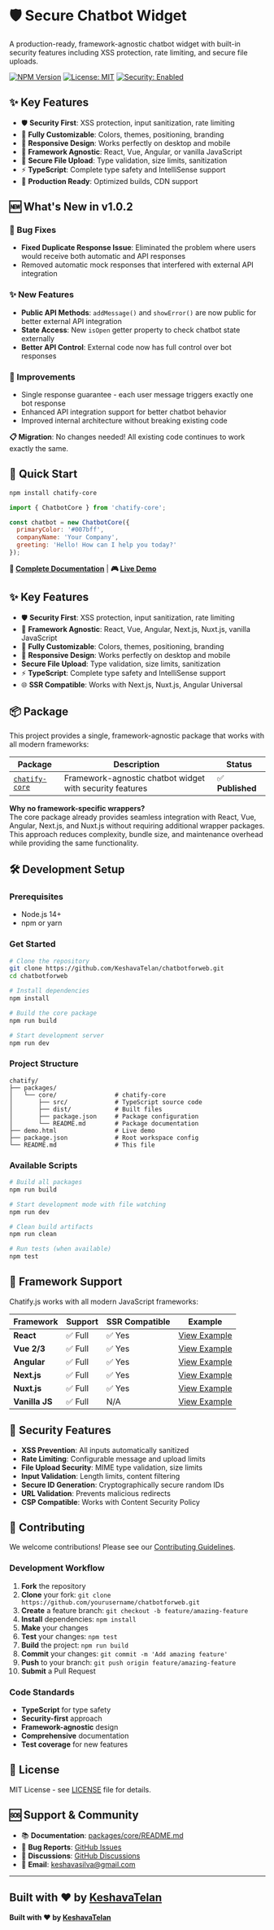 # 🛡️ Secure Chatbot Widget

A production-ready, framework-agnostic chatbot widget with built-in security features including XSS protection, rate limiting, and secure file uploads.

[![NPM Version](https://img.shields.io/npm/v/@your-org/chatbot-core)](https://www.npmjs.com/package/@your-org/chatbot-core)
[![License: MIT](https://img.shields.io/badge/License-MIT-yellow.svg)](https://opensource.org/licenses/MIT)
[![Security: Enabled](https://img.shields.io/badge/Security-Enabled-green.svg)](#security-features)

## ✨ Key Features

- 🛡️ **Security First**: XSS protection, input sanitization, rate limiting
- 🎨 **Fully Customizable**: Colors, themes, positioning, branding  
- 📱 **Responsive Design**: Works perfectly on desktop and mobile
- 🔧 **Framework Agnostic**: React, Vue, Angular, or vanilla JavaScript
- 📁 **Secure File Upload**: Type validation, size limits, sanitization
- ⚡ **TypeScript**: Complete type safety and IntelliSense support
- 🚀 **Production Ready**: Optimized builds, CDN support

## 🆕 What's New in v1.0.2

### 🐛 Bug Fixes
- **Fixed Duplicate Response Issue**: Eliminated the problem where users would receive both automatic and API responses
- Removed automatic mock responses that interfered with external API integration

### ✨ New Features  
- **Public API Methods**: `addMessage()` and `showError()` are now public for better external API integration
- **State Access**: New `isOpen` getter property to check chatbot state externally
- **Better API Control**: External code now has full control over bot responses

### 🔧 Improvements
- Single response guarantee - each user message triggers exactly one bot response
- Enhanced API integration support for better chatbot behavior
- Improved internal architecture without breaking existing code

**📋 Migration**: No changes needed! All existing code continues to work exactly the same.

## 🚀 Quick Start

```bash
npm install chatify-core
```

```javascript
import { ChatbotCore } from 'chatify-core';

const chatbot = new ChatbotCore({
  primaryColor: '#007bff',
  companyName: 'Your Company',
  greeting: 'Hello! How can I help you today?'
});
```

**📖 [Complete Documentation](packages/core/README.md)** | **🎮 [Live Demo](demo.html)**

## ✨ Key Features

- 🛡️ **Security First**: XSS protection, input sanitization, rate limiting
- 🔧 **Framework Agnostic**: React, Vue, Angular, Next.js, Nuxt.js, vanilla JavaScript
- 🎨 **Fully Customizable**: Colors, themes, positioning, branding
- 📱 **Responsive Design**: Works perfectly on desktop and mobile
-  **Secure File Upload**: Type validation, size limits, sanitization
- ⚡ **TypeScript**: Complete type safety and IntelliSense support
- 🌐 **SSR Compatible**: Works with Next.js, Nuxt.js, Angular Universal

## 📦 Package

This project provides a single, framework-agnostic package that works with all modern frameworks:

| Package | Description | Status |
|---------|-------------|---------|
| [`chatify-core`](packages/core) | Framework-agnostic chatbot widget with security features | ✅ **Published** |

**Why no framework-specific wrappers?**  
The core package already provides seamless integration with React, Vue, Angular, Next.js, and Nuxt.js without requiring additional wrapper packages. This approach reduces complexity, bundle size, and maintenance overhead while providing the same functionality.

## 🛠️ Development Setup

### Prerequisites
- Node.js 14+ 
- npm or yarn

### Get Started

```bash
# Clone the repository
git clone https://github.com/KeshavaTelan/chatbotforweb.git
cd chatbotforweb

# Install dependencies
npm install

# Build the core package
npm run build

# Start development server
npm run dev
```

### Project Structure

```
chatify/
├── packages/
│   └── core/                # chatify-core
│       ├── src/             # TypeScript source code
│       ├── dist/            # Built files
│       ├── package.json     # Package configuration
│       └── README.md        # Package documentation
├── demo.html                # Live demo
├── package.json             # Root workspace config
└── README.md                # This file
```

### Available Scripts

```bash
# Build all packages
npm run build

# Start development mode with file watching
npm run dev

# Clean build artifacts
npm run clean

# Run tests (when available)
npm test
```

## 🔧 Framework Support

Chatify.js works with all modern JavaScript frameworks:

| Framework | Support | SSR Compatible | Example |
|-----------|---------|----------------|---------|
| **React** | ✅ Full | ✅ Yes | [View Example](packages/core#react) |
| **Vue 2/3** | ✅ Full | ✅ Yes | [View Example](packages/core#vue) |
| **Angular** | ✅ Full | ✅ Yes | [View Example](packages/core#angular) |
| **Next.js** | ✅ Full | ✅ Yes | [View Example](packages/core#nextjs) |
| **Nuxt.js** | ✅ Full | ✅ Yes | [View Example](packages/core#nuxtjs) |
| **Vanilla JS** | ✅ Full | N/A | [View Example](packages/core#vanilla-javascript) |

## 🚨 Security Features

- **XSS Prevention**: All inputs automatically sanitized
- **Rate Limiting**: Configurable message and upload limits
- **File Upload Security**: MIME type validation, size limits
- **Input Validation**: Length limits, content filtering
- **Secure ID Generation**: Cryptographically secure random IDs
- **URL Validation**: Prevents malicious redirects
- **CSP Compatible**: Works with Content Security Policy

## 🤝 Contributing

We welcome contributions! Please see our [Contributing Guidelines](CONTRIBUTING.md).

### Development Workflow

1. **Fork** the repository
2. **Clone** your fork: `git clone https://github.com/yourusername/chatbotforweb.git`
3. **Create** a feature branch: `git checkout -b feature/amazing-feature`
4. **Install** dependencies: `npm install`
5. **Make** your changes
6. **Test** your changes: `npm test`
7. **Build** the project: `npm run build`
8. **Commit** your changes: `git commit -m 'Add amazing feature'`
9. **Push** to your branch: `git push origin feature/amazing-feature`
10. **Submit** a Pull Request

### Code Standards

- **TypeScript** for type safety
- **Security-first** approach
- **Framework-agnostic** design
- **Comprehensive** documentation
- **Test coverage** for new features

## 📄 License

MIT License - see [LICENSE](LICENSE) file for details.

## 🆘 Support & Community

- 📚 **Documentation**: [packages/core/README.md](packages/core/README.md)
- 🐛 **Bug Reports**: [GitHub Issues](https://github.com/KeshavaTelan/chatbotforweb/issues)
- 💬 **Discussions**: [GitHub Discussions](https://github.com/KeshavaTelan/chatbotforweb/discussions)
- 📧 **Email**: [keshavasilva@gmail.com](mailto:keshavasilva@gmail.com)

---

**Built with ❤️ by [KeshavaTelan](https://github.com/KeshavaTelan)**
---

**Built with ❤️ by [KeshavaTelan](https://github.com/KeshavaTelan)**
